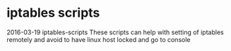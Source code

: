 # iptables scripts
2016-03-19 iptables-scripts
 These scripts can help with setting of iptables remotely and
 avoid to have linux host locked and go to console
